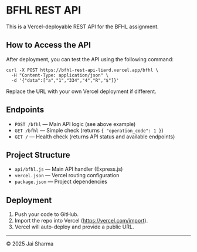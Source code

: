 # BFHL REST API

This is a Vercel-deployable REST API for the BFHL assignment.

## How to Access the API

After deployment, you can test the API using the following command:

```
curl -X POST https://bfhl-rest-api-liard.vercel.app/bfhl \
  -H "Content-Type: application/json" \
  -d '{"data":["a","1","334","4","R","$"]}'
```

Replace the URL with your own Vercel deployment if different.

## Endpoints

- `POST /bfhl` — Main API logic (see above example)
- `GET /bfhl` — Simple check (returns `{ "operation_code": 1 }`)
- `GET /` — Health check (returns API status and available endpoints)

## Project Structure

- `api/bfhl.js` — Main API handler (Express.js)
- `vercel.json` — Vercel routing configuration
- `package.json` — Project dependencies

## Deployment

1. Push your code to GitHub.
2. Import the repo into Vercel (https://vercel.com/import).
3. Vercel will auto-deploy and provide a public URL.

---

© 2025 Jai Sharma
